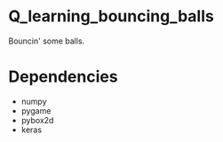 # Q_learning_bouncing_balls
Bouncin' some balls.


# Dependencies
* numpy
* pygame
* pybox2d
* keras

